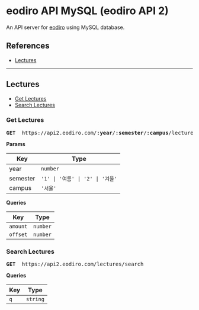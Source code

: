 # eodiro API MySQL (eodiro API 2)

An API server for [eodiro](https://github.com/paywteam/eodiro.com) using MySQL database.

## References

- [Lectures](#Lectures)

---

## Lectures

- [Get Lectures](#Get-Lectures)
- [Search Lectures](#Search-Lectures)

### Get Lectures

<pre>
<b>GET</b>  https://api2.eodiro.com/<b>:year</b>/<b>:semester</b>/<b>:campus</b>/lectures
</pre>

**Params**

| Key      | Type                             |
| -------- | -------------------------------- |
| year     | `number`                         |
| semester | `'1' \| '여름' \| '2' \| '겨울'` |
| campus   | `'서울'`                         |

**Queries**

| Key      | Type     |
| -------- | -------- |
| `amount` | `number` |
| `offset` | `number` |

### Search Lectures

<pre>
<b>GET</b>  https://api2.eodiro.com/lectures/search
</pre>

**Queries**

| Key | Type     |
| --- | -------- |
| `q` | `string` |
